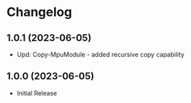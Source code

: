﻿# Changelog

## 1.0.1 (2023-06-05)

+ Upd: Copy-MpuModule - added recursive copy capability

## 1.0.0 (2023-06-05)

+ Initial Release
